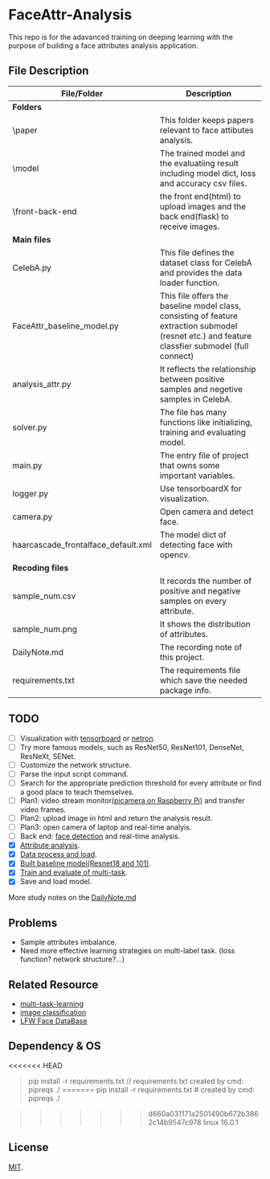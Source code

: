 # FaceAttr-Analysis

This repo is for the adavanced training on deeping learning with the purpose of building a face attributes analysis application.

## File Description

| File/Folder | Description |
| ----------- | ----------- |
|**Folders**||
| \paper | This folder keeps papers relevant to face attibutes analysis.|
| \model | The trained model and the evaluatiing result including model dict, loss and accuracy csv files. |
|\front-back-end| the front end(html) to upload images and the back end(flask) to receive images.|
|**Main files**||
| CelebA.py | This file defines the dataset class for CelebA and provides the data loader function. |
| FaceAttr_baseline_model.py | This file offers the baseline model class, consisting of feature extraction submodel (resnet etc.) and feature classfier submodel (full connect)|
|analysis_attr.py | It reflects the relationship between positive samples and negetive samples in CelebA.|
|solver.py|The file has many functions like initializing, training and evaluating model.|
|main.py| The entry file of project that owns some important variables.|
| logger.py | Use tensorboardX for visualization. |
|camera.py| Open camera and detect face.|
|haarcascade_frontalface_default.xml| The model dict of detecting face with opencv.|
|**Recoding files**||
| sample_num.csv | It records the number of positive and negative samples on every attribute.|
|sample_num.png| It shows the distribution of attributes.|
| DailyNote.md | The recording note of this project.|
| requirements.txt | The requirements file which save the needed package info. |  

## TODO

- [ ] Visualization with [tensorboard](https://github.com/lanpa/tensorboardX) or [netron](https://github.com/lutzroeder/netron).
- [ ] Try more famous models, such as ResNet50, ResNet101, DenseNet, ResNeXt, SENet.
- [ ] Customize the network structure.
- [ ] Parse the input script command.
- [ ] Search for the appropriate prediction threshold for every attribute or find a good place to teach themselves.
- [ ] Plan1: video stream monitor[(picamera on Raspberry Pi)](https://github.com/waveform80/picamera) and transfer video frames.
- [ ] Plan2: upload image in html and return the analysis result.
- [ ] Plan3: open camera of laptop and real-time analyis.
- [ ] Back end: [face detection](https://github.com/ageitgey/face_recognition) and real-time analysis.
- [x] [Attribute analysis](https://github.com/JoshuaQYH/FaceAttr-Analysis/blob/master/analysis_attr.py).
- [x] [Data process and load](https://github.com/JoshuaQYH/FaceAttr-Analysis/blob/master/CelebA.py).
- [x] [Built baseline model(Resnet18 and 101)](https://github.com/JoshuaQYH/FaceAttr-Analysis/blob/master/FaceAttr_baseline_model.py).
- [x] [Train and evaluate of multi-task](https://github.com/JoshuaQYH/FaceAttr-Analysis/blob/master/solver.py).
- [x] Save and load model.

More study notes on the [DailyNote.md](https://github.com/JoshuaQYH/FaceAttr-Analysis/blob/master/DailyNote.md)

## Problems
- Sample attributes imbalance.
- Need more effective learning strategies on multi-label task. (loss function? network structure?...)


## Related Resource

- [multi-task-learning](https://paperswithcode.com/task/multi-task-learning)
- [image classification](https://paperswithcode.com/task/image-classification)
- [LFW Face DataBase](http://vis-www.cs.umass.edu/lfw/)

## Dependency & OS

<<<<<<< HEAD
> pip install -r requirements.txt   // requirements.txt created by cmd: pipreqs ./
=======
> pip install -r requirements.txt   # created by cmd: pipreqs ./

>>>>>>> d660a031171a2501490b672b3862c14b9547c978
> linux 16.0.1

## License

[MIT](https://github.com/JoshuaQYH/FaceAttr-Analysis/blob/master/LICENSE).
